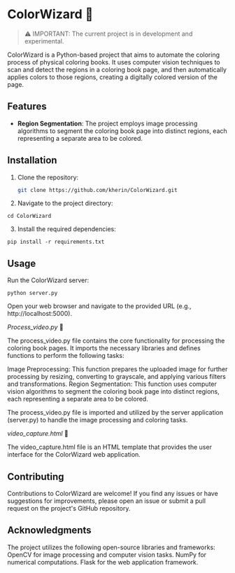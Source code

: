 # ColorWizard 🎨

> ⚠️ IMPORTANT: The current project is in development and experimental.

ColorWizard is a Python-based project that aims to automate the coloring process of physical coloring books. It uses computer vision techniques to scan and detect the regions in a coloring book page, and then automatically applies colors to those regions, creating a digitally colored version of the page.

## Features

-   **Region Segmentation**: The project employs image processing algorithms to segment the coloring book page into distinct regions, each representing a separate area to be colored.

## Installation

1. Clone the repository:

    ```bash
    git clone https://github.com/kherin/ColorWizard.git
    ```

2. Navigate to the project directory:

`cd ColorWizard`

3. Install the required dependencies:

`pip install -r requirements.txt`

## Usage

Run the ColorWizard server:

`python server.py`

Open your web browser and navigate to the provided URL (e.g., http://localhost:5000).

_Process_video.py_ 📄

The process_video.py file contains the core functionality for processing the coloring book pages. It imports the necessary libraries and defines functions to perform the following tasks:

Image Preprocessing: This function prepares the uploaded image for further processing by resizing, converting to grayscale, and applying various filters and transformations.
Region Segmentation: This function uses computer vision algorithms to segment the coloring book page into distinct regions, each representing a separate area to be colored.

The process_video.py file is imported and utilized by the server application (server.py) to handle the image processing and coloring tasks.

_video_capture.html_ 📄

The video_capture.html file is an HTML template that provides the user interface for the ColorWizard web application.

## Contributing

Contributions to ColorWizard are welcome! If you find any issues or have suggestions for improvements, please open an issue or submit a pull request on the project's GitHub repository.

## Acknowledgments

The project utilizes the following open-source libraries and frameworks:
OpenCV for image processing and computer vision tasks.
NumPy for numerical computations.
Flask for the web application framework.
